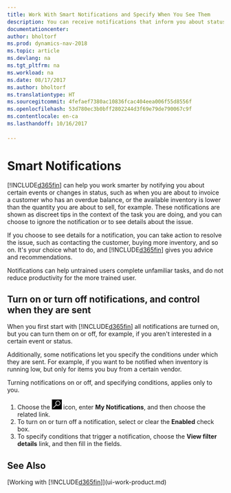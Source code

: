 ```yaml
---
title: Work With Smart Notifications and Specify When You See Them
description: You can receive notifications that inform you about status changes or events, for example, an overdue balance or low inventory.
documentationcenter: 
author: bholtorf
ms.prod: dynamics-nav-2018
ms.topic: article
ms.devlang: na
ms.tgt_pltfrm: na
ms.workload: na
ms.date: 08/17/2017
ms.author: bholtorf
ms.translationtype: HT
ms.sourcegitcommit: 4fefaef7380ac10836fcac404eea006f55d8556f
ms.openlocfilehash: 53d780ec3b0bff2802244d3f69e79de790067c9f
ms.contentlocale: en-ca
ms.lasthandoff: 10/16/2017

---
```

# <a name="smart-notifications"></a>Smart Notifications
[!INCLUDE[d365fin](includes/d365fin_md.md)] can help you work smarter by notifying you about certain events or changes in status, such as when you are about to invoice a customer who has an overdue balance, or the available inventory is lower than the quantity you are about to sell, for example. These notifications are shown as discreet tips in the context of the task you are doing, and you can choose to ignore the notification or to see details about the issue.  

If you choose to see details for a notification, you can take action to resolve the issue, such as contacting the customer, buying more inventory, and so on. It's your choice what to do, and [!INCLUDE[d365fin](includes/d365fin_md.md)] gives you advice and recommendations.  

Notifications can help untrained users complete unfamiliar tasks, and do not reduce productivity for the more trained user.  

## <a name="turn-on-or-turn-off-notifications-and-control-when-they-are-sent"></a>Turn on or turn off notifications, and control when they are sent
When you first start with [!INCLUDE[d365fin](includes/d365fin_md.md)] all notifications are turned on, but you can turn them on or off, for example, if you aren't interested in a certain event or status.  
  
Additionally, some notifications let you specify the conditions under which they are sent. For example, if you want to be notified when inventory is running low, but only for items you buy from a certain vendor.  
  
Turning notifications on or off, and specifying conditions, applies only to you.  

1. Choose the ![Search for Page or Report](media/ui-search/search_small.png "Search for Page or Report icon") icon, enter **My Notifications**, and then choose the related link.
2. To turn on or turn off a notification, select or clear the **Enabled** check box.
3. To specify conditions that trigger a notification, choose the **View filter details** link, and then fill in the fields.  

## <a name="see-also"></a>See Also
[Working with [!INCLUDE[d365fin](includes/d365fin_md.md)]](ui-work-product.md)

